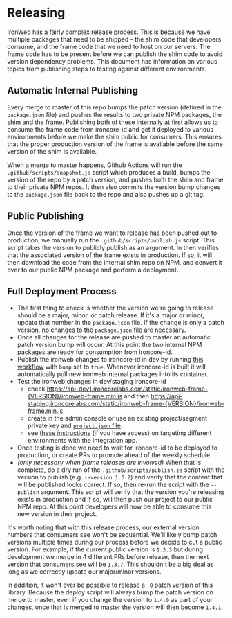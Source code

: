 # Releasing

IronWeb has a fairly complex release process. This is because we have multiple packages that need to be shipped - the shim code that developers consume, and the frame code that we need to host on our servers. The frame code has to be present before we can publish the shim code to avoid version dependency problems. This document has information on various topics from publishing steps to testing against different environments.

## Automatic Internal Publishing

Every merge to master of this repo bumps the patch version (defined in the `package.json` file) and pushes the results to two private NPM packages, the shim and the frame. Publishing both of these internally at first allows us to consume the frame code from ironcore-id and get it deployed to various environments before we make the shim public for consumers. This ensures that the proper production version of the frame is available before the same version of the shim is available.

When a merge to master happens, Github Actions will run the `.github/scripts/snapshot.js` script which produces a build, bumps the version of the repo by a patch version, and pushes both the shim and frame to their private NPM repos. It then also commits the version bump changes to the `package.json` file back to the repo and also pushes up a git tag.

## Public Publishing

Once the version of the frame we want to release has been pushed out to production, we manually run the `.github/scripts/publish.js` script. This script takes the version to publicly publish as an argument. In then verifies that the associated version of the frame exists in production. If so, it will then download the code from the internal shim repo on NPM, and convert it over to our public NPM package and perform a deployment.

## Full Deployment Process

-   The first thing to check is whether the version we're going to release should be a major, minor, or patch release. If it's a major or minor, update that number in the `package.json` file. If the change is only a patch version, no changes to the `package.json` file are necessary.
-   Once all changes for the release are pushed to master an automatic patch version bump will occur. At this point the two internal NPM packages are ready for consumption from ironcore-id.
-   Publish the ironweb changes to ironcore-id in dev by running [this workflow](https://github.com/IronCoreLabs/ironcore-id/actions?query=workflow%3ACI) with `bump` set to `true`. Whenever ironcore-id is built it will automatically pull new ironweb internal packages into its container.
-   Test the ironweb changes in dev/staging ironcore-id
    -   check https://api-dev1.ironcorelabs.com/static/ironweb-frame-{VERSION}/ironweb-frame.min.js and then https://api-staging.ironcorelabs.com/static/ironweb-frame-{VERSION}/ironweb-frame.min.js
    -   create in the admin console or use an existing project/segment private key and [`project.json` file](https://github.com/IronCoreLabs/design-docs/blob/master/engineering/ironwebLocalDevelopment.md#integration-app-testing).
    -   see [these instructions](https://github.com/IronCoreLabs/design-docs/blob/master/engineering/ironwebLocalDevelopment.md#testing-against-development-stage-or-production) (if you have access) on targeting different environments with the integration app.
-   Once testing is done we need to wait for ironcore-id to be deployed to production, or create PRs to promote ahead of the weekly schedule.
-   _(only necessary when frame releases are involved)_ When that is complete, do a dry run of the `.github/scripts/publish.js` script with the version to publish (e.g. `--version 1.5.2`) and verify that the content that will be published looks correct. If so, then re-run the script with the `--publish` argument. This script will verify that the version you're releasing exists in production and if so, will then push our project to our public NPM repo. At this point developers will now be able to consume this new version in their project.

It's worth noting that with this release process, our external version numbers that consumers see won't be sequential. We'll likely bump patch versions multiple times during our process before we decide to cut a public version. For example, if the current public version is `1.3.3` but during development we merge in 4 different PRs before release, then the next version that consumers see will be `1.3.7`. This shouldn't be a big deal as long as we correctly update our major/minor versions.

In addition, it won't ever be possible to release a `.0` patch version of this library. Because the deploy script will always bump the patch version on merge to master, even if you change the version to `1.4.0` as part of your changes, once that is merged to master the version will then become `1.4.1`.
